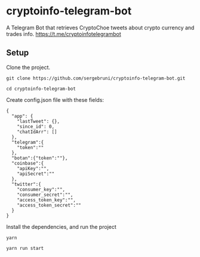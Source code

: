 # cryptoinfo-telegram-bot
A Telegram Bot that retrieves CryptoChoe tweets about crypto currency and trades info. https://t.me/cryptoinfotelegrambot

## Setup

Clone the project.

```
git clone https://github.com/sergebruni/cryptoinfo-telegram-bot.git

cd cryptoinfo-telegram-bot
```

Create config.json file with these fields:

```
{
  "app": {
    "lastTweet": {},
    "since_id": 0,
    "chatIdArr": []
  },
  "telegram":{
    "token":""
  },
  "botan":{"token":""},
  "coinbase":{
    "apiKey":"",
    "apiSecret":""
  },
  "twitter":{
    "consumer_key":"",
    "consumer_secret":"",
    "access_token_key":"",
    "access_token_secret":""
  }
}
```

Install the dependencies, and run the project

```
yarn

yarn run start
```